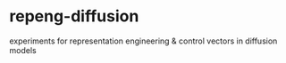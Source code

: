 # repeng-diffusion
experiments for representation engineering &amp; control vectors in diffusion models
